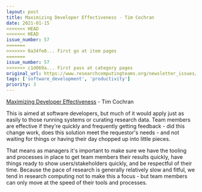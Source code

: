 ```yaml
---
layout: post
title: Maximizing Developer Effectiveness - Tim Cochran
date: 2021-01-15
<<<<<<< HEAD
<<<<<<< HEAD
issue_number: 57
=======
>>>>>>> 0a34fe0... First go at item pages
=======
issue_number: 57
>>>>>>> c1d069a... First pass at category pages
original_url: https://www.researchcomputingteams.org/newsletter_issues/0057
tags: ['software_development', 'productivity']
priority: 3
---
```


<!-- markdownlint-disable MD033 -->
<!-- markdownlint-disable MD041 -->
<!-- markdownlint-disable MD049 -->

[Maximizing Developer Effectiveness](https://martinfowler.com/articles/developer-effectiveness.html) - Tim Cochran

This is aimed at software developers, but much of it would apply just as easily to those running systems or curating research data. Team members are effective if they're quickly and frequently getting feedback - did this change work, does this solution meet the requestor's needs - and not waiting for things or having their day chopped up into little pieces.

That means as managers it's important to make sure we have the tooling and processes in place to get team members their results quickly, have things ready to show users/stakeholders quickly, and be respectful of their time. Because the pace of research is generally relatively slow and fitful, we tend in research computing not to make this a focus - but team members can only move at the speed of their tools and processes.

